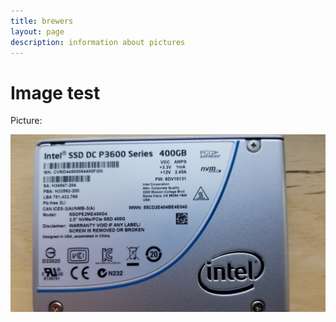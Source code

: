 ```yaml
---
title: brewers
layout: page
description: information about pictures
---
```


# Image test

Picture:

![](/assets/brewers/2018-06-21-14-05-06.png)